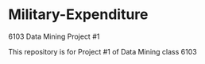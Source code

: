 # Military-Expenditure
6103 Data Mining Project #1

This repository is for Project #1 of Data Mining class 6103
